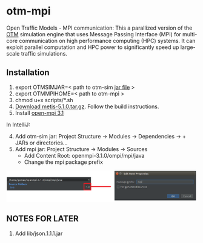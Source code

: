 # otm-mpi
Open Traffic Models - MPI communication: This a parallized version of the [OTM](https://github.com/ggomes/otm-sim) simulation engine that uses Message Passing Interface (MPI) for multi-core communication on high performance computing (HPC) systems. It can exploit parallel computation and HPC power to significantly speed up large-scale traffic simulations.

## Installation

1. export OTMSIMJAR=< path to otm-sim [jar file](https://mymavenrepo.com/repo/XtcMAROnIu3PyiMCmbdY/otm/otm-sim/1.0-SNAPSHOT/) >
2. export OTMMPIHOME=< path to otm-mpi >
3. chmod u+x scripts/*.sh
4. [Download metis-5.1.0.tar.gz](http://glaros.dtc.umn.edu/gkhome/metis/metis). Follow the build instructions.
5. Install [open-mpi 3.1](https://www.open-mpi.org/software/ompi/v3.1/)

In IntelliJ:

4. Add otm-sim jar: Project Structure -> Modules -> Dependencies -> + JARs or directories...
5. Add mpi jar: Project Structure -> Modules -> Sources
   * Add Content Root: openmpi-3.1.0/ompi/mpi/java
   * Change the mpi package prefix
   
![](image1.png)

## NOTES FOR LATER
1. Add lib/json.1.1.1.jar

